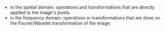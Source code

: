 - In the spatial domain: operations and transformations that are directly applied to the image's pixels.
- in the frequency domain: operations or transformations that are done on the Fourier/Wavelet transformation of the image.
